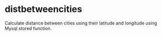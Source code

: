 # distbetweencities
Calculate distance between cities using their latitude and longitude using Mysql  stored function.
